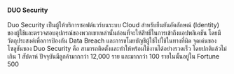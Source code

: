 **DUO Security**
<br>
<br>
Duo Security เป็นผู้ให้บริการซอฟต์แวร์บนระบบ Cloud สำหรับยืนยันอัตลักษณ์ (Identity) ของผู้ใช้และตรวจสอบอุปกรณ์ของพวกเขาเหล่านั้นก่อนที่จะให้สิทธิ์ในการเข้าถึงแอปพลิเคชัน โดยมีวัตถุประสงค์เพื่อการป้องกัน Data Breach และการขโมยบัญชีผู้ใช้ไปใช้ในทางที่ผิด จุดเด่นของโซลูชันของ Duo Security คือ สามารถติดตั้งและทำให้พร้อมใช้งานได้อย่างรวดเร็ว โดยปกติแล้วไม่เกิน 1 สัปดาห์ ปัจจุบันมีลูกค้ามากกว่า 12,000 ราย และมากกว่า 100 รายในนั้นอยู่ใน Fortune 500
